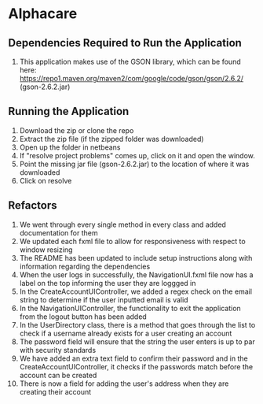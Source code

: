 # Alphacare

## Dependencies Required to Run the Application
1. This application makes use of the GSON library, which can be found here: https://repo1.maven.org/maven2/com/google/code/gson/gson/2.6.2/
(gson-2.6.2.jar)

## Running the Application
1. Download the zip or clone the repo
2. Extract the zip file (if the zipped folder was downloaded)
3. Open up the folder in netbeans
4. If "resolve project problems" comes up, click on it and open the window.
5. Point the missing jar file (gson-2.6.2.jar) to the location of where it was downloaded
6. Click on resolve

## Refactors
1. We went through every single method in every class and added documentation for them
2. We updated each fxml file to allow for responsiveness with respect to window resizing
3. The README has been updated to include setup instructions along with information regarding the dependencies
4. When the user logs in successfully, the NavigationUI.fxml file now has a label on the top informing the user they are loggged in
5. In the CreateAccountUIController, we added a regex check on the email string to determine if the user inputted email is valid
6. In the NavigationUIController, the functionality to exit the application from the logout button has been added
7. In the UserDirectory class, there is a method that goes through the list to check if a username already exists for a user creating an account
8. The password field will ensure that the string the user enters is up to par with security standards
9. We have added an extra text field to confirm their password and in the CreateAccountUIController, it checks if the passwords match before the account can be created
10. There is now a field for adding the user's address when they are creating their account  
